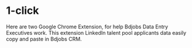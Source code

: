 # 1-click
Here are two Google Chrome Extension, for help Bdjobs Data Entry Executives work. This extension LinkedIn talent pool applicants data easily copy and paste in Bdjobs CRM.
